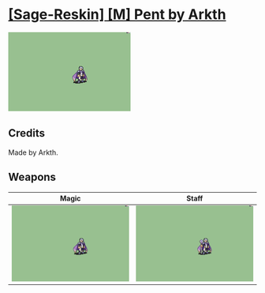 # [\[Sage-Reskin\] \[M\] Pent by Arkth](./)

<img src="./6.%20Magic/Magic_000.png" alt="[Sage-Reskin] [M] Pent by Arkth standing" />

## Credits

Made by Arkth.

## Weapons


|Magic |Staff |
|  :---: | :---: |
| <img alt="Magic animation" src="./6.%20Magic/Magic.gif" /> | <img alt="Staff animation" src="./7.%20Staff/Staff.gif" /> |
